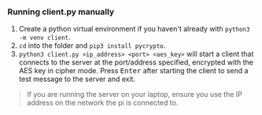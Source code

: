 ### Running client.py manually

1. Create a python virtual environment if you haven't already with `python3 -m venv client`.
2. `cd` into the folder and `pip3 install pycrypto`.
3. `python3 client.py <ip_address> <port> <aes_key>` will start a client that connects to the server at the port/address specified, encrypted with the AES key in cipher mode. Press <kbd>Enter</kbd> after starting the client to send a test message to the server and exit. 
> If you are running the server on your laptop, ensure you use the IP address on the network the pi is connected to.
